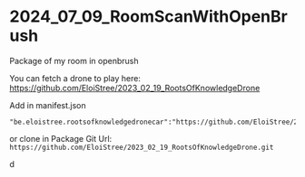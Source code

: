 # 2024_07_09_RoomScanWithOpenBrush
Package of my room in openbrush


You can fetch a drone to play here:
https://github.com/EloiStree/2023_02_19_RootsOfKnowledgeDrone


Add in manifest.json
```
"be.eloistree.rootsofknowledgedronecar":"https://github.com/EloiStree/2023_02_19_RootsOfKnowledgeDrone.git",
```

or clone in Package Git Url: 
`https://github.com/EloiStree/2023_02_19_RootsOfKnowledgeDrone.git`



d